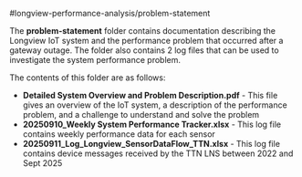 #longview-performance-analysis/problem-statement

The **problem-statement** folder contains documentation describing the Longview IoT system and the performance problem that occurred after a gateway outage. The folder also contains 2 log files that can be used to investigate the system performance problem. 

The contents of this folder are as follows:

* **Detailed System Overview and Problem Description.pdf** - This file gives an overview of the IoT system, a description of the performance problem, and a challenge to understand and solve the problem
* **20250910_Weekly System Performance Tracker.xlsx** - This log file contains weekly performance data for each sensor
* **20250911_Log_Longview_SensorDataFlow_TTN.xlsx** - This log file contains device messages received by the TTN LNS between 2022 and Sept 2025
